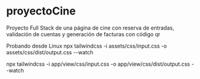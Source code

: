 # proyectoCine
Proyecto Full Stack de una página de cine con reserva de entradas, validación de cuentas y generación de facturas con código qr

Probando desde Linux
npx tailwindcss -i assets/css/input.css -o assets/css/dist/output.css --watch

npx tailwindcss -i app/view/css/input.css -o app/view/css/dist/output.css --watch